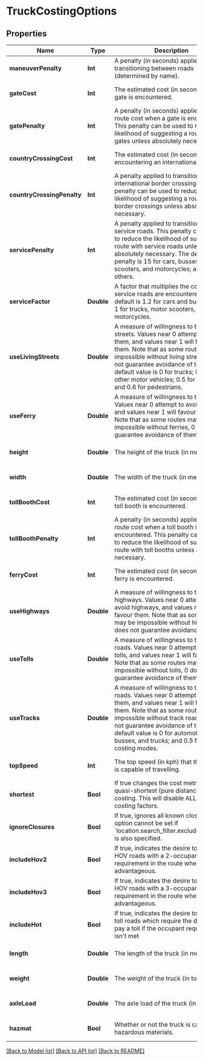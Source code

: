 # TruckCostingOptions

## Properties
Name | Type | Description | Notes
------------ | ------------- | ------------- | -------------
**maneuverPenalty** | **Int** | A penalty (in seconds) applied when transitioning between roads (determined by name). | [optional] [default to 5]
**gateCost** | **Int** | The estimated cost (in seconds) when a gate is encountered. | [optional] [default to 15]
**gatePenalty** | **Int** | A penalty (in seconds) applied to the route cost when a gate is encountered. This penalty can be used to reduce the likelihood of suggesting a route with gates unless absolutely necessary. | [optional] [default to 300]
**countryCrossingCost** | **Int** | The estimated cost (in seconds) when encountering an international border. | [optional] [default to 600]
**countryCrossingPenalty** | **Int** | A penalty applied to transitions to international border crossings. This penalty can be used to reduce the likelihood of suggesting a route with border crossings unless absolutely necessary. | [optional] [default to 0]
**servicePenalty** | **Int** | A penalty applied to transitions to service roads. This penalty can be used to reduce the likelihood of suggesting a route with service roads unless absolutely necessary. The default penalty is 15 for cars, busses, motor scooters, and motorcycles; and zero for others. | [optional] 
**serviceFactor** | **Double** | A factor that multiplies the cost when service roads are encountered. The default is 1.2 for cars and busses, and 1 for trucks, motor scooters, and motorcycles. | [optional] [default to 1]
**useLivingStreets** | **Double** | A measure of willingness to take living streets. Values near 0 attempt to avoid them, and values near 1 will favour them. Note that as some routes may be impossible without living streets, 0 does not guarantee avoidance of them. The default value is 0 for trucks; 0.1 for other motor vehicles; 0.5 for bicycles; and 0.6 for pedestrians. | [optional] 
**useFerry** | **Double** | A measure of willingness to take ferries. Values near 0 attempt to avoid ferries, and values near 1 will favour them. Note that as some routes may be impossible without ferries, 0 does not guarantee avoidance of them. | [optional] [default to 0.5]
**height** | **Double** | The height of the truck (in meters). | [optional] [default to 4.11]
**width** | **Double** | The width of the truck (in meters). | [optional] [default to 2.6]
**tollBoothCost** | **Int** | The estimated cost (in seconds) when a toll booth is encountered. | [optional] [default to 15]
**tollBoothPenalty** | **Int** | A penalty (in seconds) applied to the route cost when a toll booth is encountered. This penalty can be used to reduce the likelihood of suggesting a route with toll booths unless absolutely necessary. | [optional] [default to 0]
**ferryCost** | **Int** | The estimated cost (in seconds) when a ferry is encountered. | [optional] [default to 300]
**useHighways** | **Double** | A measure of willingness to take highways. Values near 0 attempt to avoid highways, and values near 1 will favour them. Note that as some routes may be impossible without highways, 0 does not guarantee avoidance of them. | [optional] [default to 0.5]
**useTolls** | **Double** | A measure of willingness to take toll roads. Values near 0 attempt to avoid tolls, and values near 1 will favour them. Note that as some routes may be impossible without tolls, 0 does not guarantee avoidance of them. | [optional] [default to 0.5]
**useTracks** | **Double** | A measure of willingness to take track roads. Values near 0 attempt to avoid them, and values near 1 will favour them. Note that as some routes may be impossible without track roads, 0 does not guarantee avoidance of them. The default value is 0 for automobiles, busses, and trucks; and 0.5 for all other costing modes. | [optional] 
**topSpeed** | **Int** | The top speed (in kph) that the vehicle is capable of travelling. | [optional] [default to 140]
**shortest** | **Bool** | If true changes the cost metric to be quasi-shortest (pure distance-based) costing. This will disable ALL other costing factors. | [optional] [default to false]
**ignoreClosures** | **Bool** | If true, ignores all known closures. This option cannot be set if &#x60;location.search_filter.exclude_closures&#x60; is also specified. | [optional] [default to false]
**includeHov2** | **Bool** | If true, indicates the desire to include HOV roads with a 2-occupant requirement in the route when advantageous. | [optional] [default to false]
**includeHov3** | **Bool** | If true, indicates the desire to include HOV roads with a 3-occupant requirement in the route when advantageous. | [optional] [default to false]
**includeHot** | **Bool** | If true, indicates the desire to include toll roads which require the driver to pay a toll if the occupant requirement isn&#39;t met | [optional] [default to false]
**length** | **Double** | The length of the truck (in meters). | [optional] [default to 21.64]
**weight** | **Double** | The weight of the truck (in tonnes). | [optional] [default to 21.77]
**axleLoad** | **Double** | The axle load of the truck (in tonnes). | [optional] [default to 9.07]
**hazmat** | **Bool** | Whether or not the truck is carrying hazardous materials. | [optional] [default to false]

[[Back to Model list]](../README.md#documentation-for-models) [[Back to API list]](../README.md#documentation-for-api-endpoints) [[Back to README]](../README.md)



